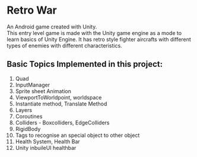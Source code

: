 # Retro War

An Android game created with Unity.\
This entry level game is made with the Unity game engine as a mode to learn basics of Unity Engine. 
It has retro style fighter aircrafts with different types of enemies with different characteristics.

## Basic Topics Implemented in this project:
1. Quad
2. InputManager
3. Sprite sheet Animation
4. ViewportToWorldpoint, worldspace
5. Instantiate method, Translate Method
6. Layers
7. Coroutines
8. Colliders - Boxcolliders, EdgeColliders
9. RigidBody
10. Tags to recognise an special object to other object
11. Health System, Health Bar
12. Unity inbuileUI healthbar
